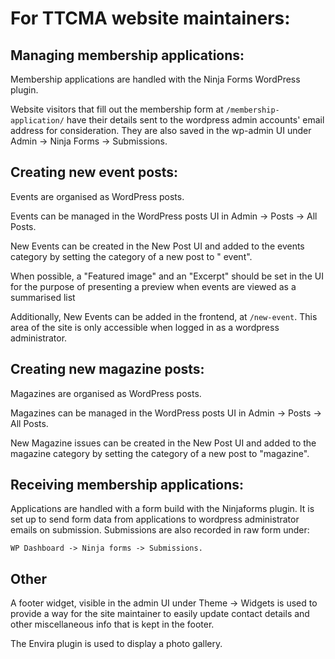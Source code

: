 # For TTCMA website maintainers:

## Managing membership applications:

Membership applications are handled with the Ninja Forms WordPress plugin.

Website visitors that fill out the membership form at `/membership-application/` have their details sent to the
wordpress admin accounts' email address for consideration. They are also saved in the wp-admin UI under Admin ->
Ninja Forms -> Submissions.

## Creating new event posts:

Events are organised as WordPress posts.

Events can be managed in the WordPress posts UI in Admin -> Posts -> All Posts.

New Events can be created in the New Post UI and added to the events category by setting the category of a new post to "
event".

When possible, a "Featured image" and an "Excerpt" should be set in the UI for the purpose of presenting a preview when
events are viewed as a summarised list

Additionally, New Events can be added in the frontend, at `/new-event`. This area of the site is only accessible when
logged in as a wordpress administrator.

## Creating new magazine posts:

Magazines are organised as WordPress posts.

Magazines can be managed in the WordPress posts UI in Admin -> Posts -> All Posts.

New Magazine issues can be created in the New Post UI and added to the magazine category by setting the category of a
new post to "magazine".

## Receiving membership applications:

Applications are handled with a form build with the Ninjaforms plugin. It is set up to send form data from applications
to wordpress administrator emails on submission. Submissions are also recorded in raw form under:

`WP Dashboard -> Ninja forms -> Submissions.`

## Other

A footer widget, visible in the admin UI under Theme -> Widgets is used to provide a way for the site maintainer to
easily update contact details and other miscellaneous info that is kept in the footer.

The Envira plugin is used to display a photo gallery.

